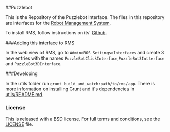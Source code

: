 ##Puzzlebot

This is the Repository of the Puzzlebot Interface. The files in this repository are interfaces for the [Robot Management System](https://github.com/gt-rail/rms).

To install RMS, follow instructions on its' [Github](https://github.com/gt-rail/rms).

###Adding this interface to RMS

In the web view of RMS, go to `Admin>ROS Settings>Interfaces` and create 3 new entries with the names `PuzzleBotClickInterface`,`PuzzleBot3Intterface` and `PuzzleBot3DInterface`.

###Developing 

In the utils folder run `grunt build_and_watch:path/to/rms/app`. There is more information on installing Grunt and it's dependencies in [utils/README.md](utils/README.md)

### License
This is released with a BSD license. For full terms and conditions, see the [LICENSE](LICENSE) file.
